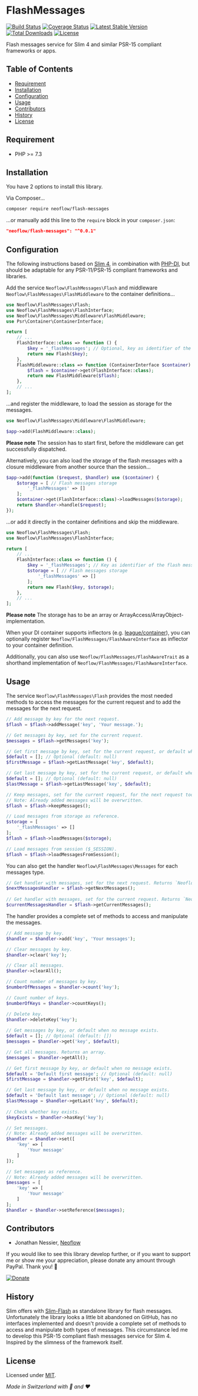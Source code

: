 # FlashMessages
[![Build Status](https://travis-ci.org/Neoflow/FlashMessages.svg?branch=master&service=github)](https://travis-ci.org/Neoflow/FlashMessages)
[![Coverage Status](https://coveralls.io/repos/github/Neoflow/FlashMessages/badge.svg?branch=master&service=github)](https://coveralls.io/github/Neoflow/FlashMessages?branch=master)
[![Latest Stable Version](https://poser.pugx.org/neoflow/flash-messages/v?service=github)](https://packagist.org/packages/neoflow/flash-messages)
[![Total Downloads](https://poser.pugx.org/neoflow/flash-messages/downloads?service=github)](//packagist.org/packages/neoflow/flash-messages)
[![License](https://poser.pugx.org/neoflow/flash-messages/license?service=github)](https://packagist.org/packages/neoflow/flash-messages)

Flash messages service for Slim 4 and similar PSR-15 compliant frameworks or apps.

## Table of Contents
- [Requirement](#requirement)
- [Installation](#installation)
- [Configuration](#configuration)
- [Usage](#usage)
- [Contributors](#contributors)
- [History](#history)
- [License](#license)

## Requirement
* PHP >= 7.3

## Installation
You have 2 options to install this library.

Via Composer...
```bash
composer require neoflow/flash-messages
```

...or manually add this line to the `require` block in your `composer.json`:
```json
"neoflow/flash-messages": "^0.0.1"
```

## Configuration
The following instructions based on [Slim 4](http://www.slimframework.com), in combination with [PHP-DI](https://php-di.org), but should be adaptable for 
any PSR-11/PSR-15 compliant frameworks and libraries.

Add the service `Neoflow\FlashMessages\Flash` and middleware `Neoflow\FlashMessages\FlashMiddleware`
 to the container definitions...
```php
use Neoflow\FlashMessages\Flash;
use Neoflow\FlashMessages\FlashInterface;
use Neoflow\FlashMessages\Middleware\FlashMiddleware;
use Psr\Container\ContainerInterface;

return [
    // ...
    FlashInterface::class => function () {
        $key = '_flashMessages'; // Optional, key as identifier of the flash messages
        return new Flash($key);
    },
    FlashMiddleware::class => function (ContainerInterface $container) {
        $flash = $container->get(FlashInterface::class);
        return new FlashMiddleware($flash);
    },
    // ...
];
```
...and register the middleware, to load the session as storage for the messages. 
```php
use Neoflow\FlashMessages\Middleware\FlashMiddleware;

$app->add(FlashMiddleware::class);
```
**Please note** The session has to start first, before the middleware can get successfully dispatched. 

Alternatively, you can also load the storage of the flash messages with a closure middleware from another source than
 the session...
```php
$app->add(function ($request, $handler) use ($container) {
    $storage = [ // Flash messages storage
        '_flashMessages' => []
    ];
    $container->get(FlashInterface::class)->loadMessages($storage);
    return $handler->handle($request);
});
```
...or add it directly in the container definitions and skip the middleware.
```php
use Neoflow\FlashMessages\Flash;
use Neoflow\FlashMessages\FlashInterface;

return [
    // ...
    FlashInterface::class => function () {
        $key = '_flashMessages'; // Key as identifier of the flash messages
        $storage = [ // Flash messages storage
            '_flashMessages' => []
        ];
        return new Flash($key, $storage);
    },
    // ...
];
```

**Please note** The storage has to be an array or ArrayAccess/ArrayObject-implementation. 

When your DI container supports inflectors (e.g. [league/container](https://container.thephpleague.com/3.x/inflectors/)),
 you can optionally register `Neoflow/FlashMessages/FlashAwareInterface` as inflector to your container definition.

Additionally, you can also use `Neoflow/FlashMessages/FlashAwareTrait` as a shorthand implementation of
 `Neoflow/FlashMessages/FlashAwareInterface`.

## Usage
The service `Neoflow\FlashMessages\Flash` provides the most needed methods to access the messages for the
 current request and to add the messages for the next request.
```php
// Add message by key for the next request.
$flash = $flash->addMessage('key', 'Your message.');

// Get messages by key, set for the current request.
$messages = $flash->getMessages('key');

// Get first message by key, set for the current request, or default when no message exists.
$default = []; // Optional (default: null)
$firstMessage = $flash->getLastMessage('key', $default);

// Get last message by key, set for the current request, or default when no message exists.
$default = []; // Optional (default: null)
$lastMessage = $flash->getLastMessage('key', $default);

// Keep messages, set for the current request, for the next request too.  
// Note: Already added messages will be overwritten.
$flash = $flash->keepMessages(); 

// Load messages from storage as reference.
$storage = [
    '_flashMessages' => []
];
$flash = $flash->loadMessages($storage);

// Load messages from session ($_SESSION).
$flash = $flash->loadMessagesFromSession();
```

You can also get the handler `Neoflow\FlashMessages\Messages` for each messages type.
```php
// Get handler with messages, set for the next request. Returns `Neoflow\FlashMessages\Messages`.
$nextMessagesHandler = $flash->getNextMessages();
  
// Get handler with messages, set for the current request. Returns `Neoflow\FlashMessages\Messages`.
$currentMessagesHandler = $flash->getCurrentMessages();
```

The handler provides a complete set of methods to access and manipulate the messages.
```php
// Add message by key.
$handler = $handler->add('key', 'Your messages');

// Clear messages by key.
$handler->clear('key');

// Clear all messages.
$handler->clearAll();

// Count number of messages by key.
$numberOfMessages = $handler->count('key');

// Count number of keys.
$numberOfKeys = $handler->countKeys();

// Delete key.
$handler->deleteKey('key');
    
// Get messages by key, or default when no message exists.
$default = []; // Optional (default: [])
$messages = $handler->get('key', $default);

// Get all messages. Returns an array.
$messages = $handler->getAll();

// Get first message by key, or default when no message exists.
$default = 'Default first message'; // Optional (default: null)
$firstMessage = $handler->getFirst('key', $default);

// Get last message by key, or default when no message exists.
$default = 'Default last message'; // Optional (default: null)
$lastMessage = $handler->getLast('key', $default);
    
// Check whether key exists.
$keyExists = $handler->hasKey('key');

// Set messages.
// Note: Already added messages will be overwritten.
$handler = $handler->set([
    'key' => [
        'Your message'
    ]
]);

// Set messages as reference.
// Note: Already added messages will be overwritten.
$messages = [
    'key' => [
        'Your message'
    ]
];
$handler = $handler->setReference($messages);
``` 
  
## Contributors
* Jonathan Nessier, [Neoflow](https://www.neoflow.ch)

If you would like to see this library develop further, or if you want to support me or show me your appreciation, please
 donate any amount through PayPal. Thank you! :beers:
 
[![Donate](https://img.shields.io/badge/Donate-paypal-blue)](https://www.paypal.me/JonathanNessier)

## History
Slim offers with [Slim-Flash](https://github.com/slimphp/Slim-Flash) as standalone library for flash
 messages.
Unfortunately the library looks a little bit abandoned on GitHub, has no interfaces implemented and doesn't provide a 
 complete set of methods to access and manipulate both types of messages.
This circumstance led me to develop this PSR-15 compliant flash messages service for Slim 4.
Inspired by the slimness of the framework itself.

## License
Licensed under [MIT](LICENSE). 

*Made in Switzerland with :cheese: and :heart:*